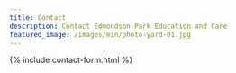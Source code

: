 ```yaml
---
title: Contact
description: Contact Edmondson Park Education and Care
featured_image: /images/min/photo-yard-01.jpg
---
```


{% include contact-form.html %}

